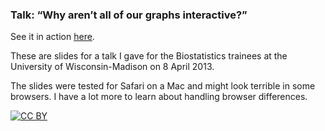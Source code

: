 ### Talk: &ldquo;Why aren&rsquo;t all of our graphs interactive?&rdquo;

See it in action [here](http://www.biostat.wisc.edu/~kbroman/talks/InteractiveGraphs3).

These are slides for a talk I gave for the Biostatistics trainees
at the University of Wisconsin-Madison on 8 April 2013.

The slides were tested for Safari on a Mac and might look terrible in
some browsers. I have a lot more to learn about handling browser
differences.

[![CC BY](http://i.creativecommons.org/l/by/3.0/88x31.png)](http://creativecommons.org/licenses/by/3.0/)

